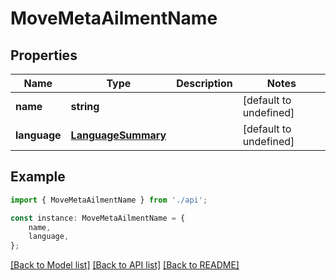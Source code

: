 # MoveMetaAilmentName


## Properties

Name | Type | Description | Notes
------------ | ------------- | ------------- | -------------
**name** | **string** |  | [default to undefined]
**language** | [**LanguageSummary**](LanguageSummary.md) |  | [default to undefined]

## Example

```typescript
import { MoveMetaAilmentName } from './api';

const instance: MoveMetaAilmentName = {
    name,
    language,
};
```

[[Back to Model list]](../README.md#documentation-for-models) [[Back to API list]](../README.md#documentation-for-api-endpoints) [[Back to README]](../README.md)
